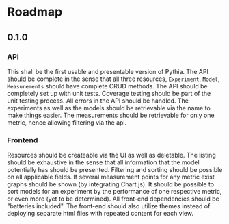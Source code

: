 # Roadmap

## 0.1.0
### API
This shall be the first usable and presentable version of Pythia. The API
should be complete in the sense that all three resources, `Experiment`, `Model`,
`Measurements` should have complete CRUD methods. The API should be completely
set up with unit tests. Coverage testing should be part of the unit testing
process. All errors in the API should be handled.
The experiments as well as the models should be retrievable via the name to
make things easier. The measurements should be retrievable for only one metric,
hence allowing filtering via the api.

### Frontend
Resources should be createable via the UI as well as deletable. The listing
should be exhaustive in the sense that all information that the model
potentially has should be presented. Filtering and sorting should be possible
on all applicable fields.
If several measurement points for any metric exist graphs should be shown
(by integrating Chart.js). It should be possible to sort models for an
experiment by the performance of one respective metric, or even more (yet
to be determined).
All front-end dependencies should be "batteries included". The front-end should
also utilize themes instead of deploying separate html files with repeated
content for each view.
